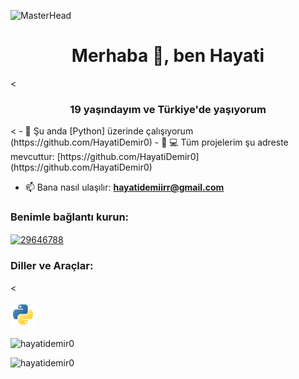 ![MasterHead](https://miro.medium.com/v2/resize:fit:1200/1*P2FDEixnS_evvqmuFGopaA.png)

<h1 align="center">Merhaba 👋, ben Hayati</h1><
<h3 align="center">19 yaşındayım ve Türkiye'de yaşıyorum</h3><
- 🔭 Şu anda [Python] üzerinde çalışıyorum (https://github.com/HayatiDemir0)
- 👨 💻 Tüm projelerim şu adreste mevcuttur: [https://github.com/HayatiDemir0](https://github.com/HayatiDemir0)

- 📫 Bana nasıl ulaşılır: **hayatidemiirr@gmail.com**

<h3 align="left">Benimle bağlantı kurun:</h3>
<p align="left">
<a href="https://stackoverflow.com/users/29646788" target="blank"><img align="center" src="https://raw.githubusercontent.com/rahuldkjain/github-profile-readme-generator/master/src/images/icons/Social/stack-overflow.svg" alt="29646788" height="30" width="40" /></a>
</p>

<h3 align="left">Diller ve Araçlar:</h3><
<p align="left"> <a href="https://www.python.org" target="_blank" rel="noreferrer"> <img src="https://raw.githubusercontent.com/devicons/devicon/master/icons/python/python-original.svg" alt="python" width="40" height="40"/> </a> </p>

<p><img align="center" src="https://github-readme-stats.vercel.app/api/top-langs?username=hayatidemir0&show_icons=true&locale=en&layout=compact" alt="hayatidemir0" /></p>
<p align="left"> <img src="https://komarev.com/ghpvc/?username=hayatidemir0&label=Profile%20views&color=0e75b6&style=flat" alt="hayatidemir0" /> </p>
